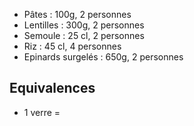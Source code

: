 - Pâtes : 100g, 2 personnes
- Lentilles : 300g, 2 personnes
- Semoule : 25 cl, 2 personnes
- Riz : 45 cl, 4 personnes
- Epinards surgelés : 650g, 2 personnes

## Equivalences

- 1 verre =
